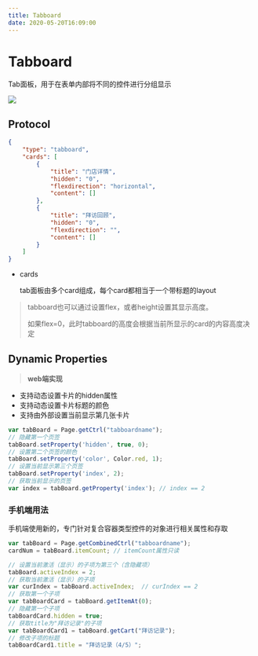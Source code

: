 ```yaml
---
title: Tabboard
date: 2020-05-20T16:09:00
---
```


# Tabboard

Tab面板，用于在表单内部将不同的控件进行分组显示

![](http://apaas.wxchina.com:8881/wp-content/uploads/TabboardSample.png)

## Protocol

```json
{
    "type": "tabboard",
    "cards": [
        {
            "title": "门店详情",
            "hidden": "0",
            "flexdirection": "horizontal",
            "content": []
        },
        {
            "title": "拜访回顾",
            "hidden": "0",
            "flexdirection": "",
            "content": []
        }
    ]
}
```

* cards

  tab面板由多个card组成，每个card都相当于一个带标题的layout

> tabboard也可以通过设置flex，或者height设置其显示高度。
>
> 如果flex=0，此时tabboard的高度会根据当前所显示的card的内容高度决定

## Dynamic Properties

> **web端实现**

* 支持动态设置卡片的hidden属性
* 支持动态设置卡片标题的颜色
* 支持由外部设置当前显示第几张卡片

```js
var tabBoard = Page.getCtrl("tabboardname");
// 隐藏第一个页签
tabBoard.setProperty('hidden', true, 0);
// 设置第二个页签的颜色
tabBoard.setProperty('color', Color.red, 1);
// 设置当前显示第三个页签
tabBoard.setProperty('index', 2);
// 获取当前显示的页签
var index = tabBoard.getProperty('index'); // index == 2
```

### 手机端用法

手机端使用新的，专门针对复合容器类型控件的对象进行相关属性和存取

```js
var tabBoard = Page.getCombinedCtrl("tabboardname");
cardNum = tabBoard.itemCount; // itemCount属性只读

// 设置当前激活（显示）的子项为第三个（含隐藏项）
tabBoard.activeIndex = 2;
// 获取当前激活（显示）的子项
var curIndex = tabBoard.activeIndex;  // curIndex == 2
// 获取第一个子项
var tabBoardCard = tabBoard.getItemAt(0);
// 隐藏第一个子项
tabBoardCard.hidden = true;
// 获取title为"拜访记录"的子项
var tabBoardCard1 = tabBoard.getCart("拜访记录");
// 修改子项的标题
tabBoardCard1.title = "拜访记录（4/5）";
```